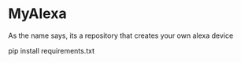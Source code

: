 # MyAlexa
As the name says, its a repository that creates your own alexa device

pip install requirements.txt
